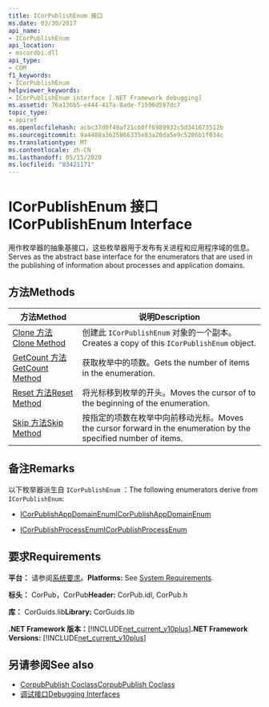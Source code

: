 ```yaml
---
title: ICorPublishEnum 接口
ms.date: 03/30/2017
api_name:
- ICorPublishEnum
api_location:
- mscordbi.dll
api_type:
- COM
f1_keywords:
- ICorPublishEnum
helpviewer_keywords:
- ICorPublishEnum interface [.NET Framework debugging]
ms.assetid: 76a136b5-e444-417a-8ade-f1596d597dc7
topic_type:
- apiref
ms.openlocfilehash: acbc37d0f49af21c60ff6989932c5d341673512b
ms.sourcegitcommit: 9a4488a3625866335e83a20da5e9c5286b1f034c
ms.translationtype: MT
ms.contentlocale: zh-CN
ms.lasthandoff: 05/15/2020
ms.locfileid: "83421171"
---
```

# <a name="icorpublishenum-interface"></a><span data-ttu-id="d95b5-102">ICorPublishEnum 接口</span><span class="sxs-lookup"><span data-stu-id="d95b5-102">ICorPublishEnum Interface</span></span>
<span data-ttu-id="d95b5-103">用作枚举器的抽象基接口，这些枚举器用于发布有关进程和应用程序域的信息。</span><span class="sxs-lookup"><span data-stu-id="d95b5-103">Serves as the abstract base interface for the enumerators that are used in the publishing of information about processes and application domains.</span></span>  
  
## <a name="methods"></a><span data-ttu-id="d95b5-104">方法</span><span class="sxs-lookup"><span data-stu-id="d95b5-104">Methods</span></span>  
  
|<span data-ttu-id="d95b5-105">方法</span><span class="sxs-lookup"><span data-stu-id="d95b5-105">Method</span></span>|<span data-ttu-id="d95b5-106">说明</span><span class="sxs-lookup"><span data-stu-id="d95b5-106">Description</span></span>|  
|------------|-----------------|  
|[<span data-ttu-id="d95b5-107">Clone 方法</span><span class="sxs-lookup"><span data-stu-id="d95b5-107">Clone Method</span></span>](icorpublishenum-clone-method.md)|<span data-ttu-id="d95b5-108">创建此 `ICorPublishEnum` 对象的一个副本。</span><span class="sxs-lookup"><span data-stu-id="d95b5-108">Creates a copy of this `ICorPublishEnum` object.</span></span>|  
|[<span data-ttu-id="d95b5-109">GetCount 方法</span><span class="sxs-lookup"><span data-stu-id="d95b5-109">GetCount Method</span></span>](icorpublishenum-getcount-method.md)|<span data-ttu-id="d95b5-110">获取枚举中的项数。</span><span class="sxs-lookup"><span data-stu-id="d95b5-110">Gets the number of items in the enumeration.</span></span>|  
|[<span data-ttu-id="d95b5-111">Reset 方法</span><span class="sxs-lookup"><span data-stu-id="d95b5-111">Reset Method</span></span>](icorpublishenum-reset-method.md)|<span data-ttu-id="d95b5-112">将光标移到枚举的开头。</span><span class="sxs-lookup"><span data-stu-id="d95b5-112">Moves the cursor of to the beginning of the enumeration.</span></span>|  
|[<span data-ttu-id="d95b5-113">Skip 方法</span><span class="sxs-lookup"><span data-stu-id="d95b5-113">Skip Method</span></span>](icorpublishenum-skip-method.md)|<span data-ttu-id="d95b5-114">按指定的项数在枚举中向前移动光标。</span><span class="sxs-lookup"><span data-stu-id="d95b5-114">Moves the cursor forward in the enumeration by the specified number of items.</span></span>|  
  
## <a name="remarks"></a><span data-ttu-id="d95b5-115">备注</span><span class="sxs-lookup"><span data-stu-id="d95b5-115">Remarks</span></span>  
 <span data-ttu-id="d95b5-116">以下枚举器派生自 `ICorPublishEnum` ：</span><span class="sxs-lookup"><span data-stu-id="d95b5-116">The following enumerators derive from `ICorPublishEnum`:</span></span>  
  
- [<span data-ttu-id="d95b5-117">ICorPublishAppDomainEnum</span><span class="sxs-lookup"><span data-stu-id="d95b5-117">ICorPublishAppDomainEnum</span></span>](icorpublishappdomainenum-interface.md)  
  
- [<span data-ttu-id="d95b5-118">ICorPublishProcessEnum</span><span class="sxs-lookup"><span data-stu-id="d95b5-118">ICorPublishProcessEnum</span></span>](icorpublishprocessenum-interface.md)  
  
## <a name="requirements"></a><span data-ttu-id="d95b5-119">要求</span><span class="sxs-lookup"><span data-stu-id="d95b5-119">Requirements</span></span>  
 <span data-ttu-id="d95b5-120">**平台：** 请参阅[系统要求](../../get-started/system-requirements.md)。</span><span class="sxs-lookup"><span data-stu-id="d95b5-120">**Platforms:** See [System Requirements](../../get-started/system-requirements.md).</span></span>  
  
 <span data-ttu-id="d95b5-121">**标头：** CorPub，CorPub</span><span class="sxs-lookup"><span data-stu-id="d95b5-121">**Header:** CorPub.idl, CorPub.h</span></span>  
  
 <span data-ttu-id="d95b5-122">**库：** CorGuids.lib</span><span class="sxs-lookup"><span data-stu-id="d95b5-122">**Library:** CorGuids.lib</span></span>  
  
 <span data-ttu-id="d95b5-123">**.NET Framework 版本：**[!INCLUDE[net_current_v10plus](../../../../includes/net-current-v10plus-md.md)]</span><span class="sxs-lookup"><span data-stu-id="d95b5-123">**.NET Framework Versions:** [!INCLUDE[net_current_v10plus](../../../../includes/net-current-v10plus-md.md)]</span></span>  
  
## <a name="see-also"></a><span data-ttu-id="d95b5-124">另请参阅</span><span class="sxs-lookup"><span data-stu-id="d95b5-124">See also</span></span>

- [<span data-ttu-id="d95b5-125">CorpubPublish Coclass</span><span class="sxs-lookup"><span data-stu-id="d95b5-125">CorpubPublish Coclass</span></span>](corpubpublish-coclass.md)
- [<span data-ttu-id="d95b5-126">调试接口</span><span class="sxs-lookup"><span data-stu-id="d95b5-126">Debugging Interfaces</span></span>](debugging-interfaces.md)
